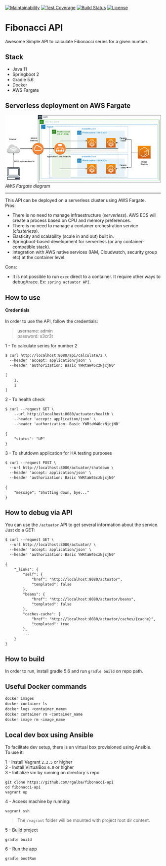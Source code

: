 [![Maintainability](https://api.codeclimate.com/v1/badges/c1d58ae6898cd8866e54/maintainability)](https://codeclimate.com/github/rgalba/fibonacci-api/maintainability)
[![Test Coverage](https://api.codeclimate.com/v1/badges/c1d58ae6898cd8866e54/test_coverage)](https://codeclimate.com/github/rgalba/fibonacci-api/test_coverage)
[![Build Status](https://travis-ci.org/rgalba/fibonacci-api.svg?branch=master)](https://travis-ci.org/rgalba/fibonacci-api)
[![License](https://img.shields.io/badge/License-Apache%202.0-blue.svg)](https://opensource.org/licenses/Apache-2.0)

# Fibonacci API

Awesome Simple API to calculate Fibonacci series for a given number.  

## Stack

- Java 11
- Springboot 2
- Gradle 5.6
- Docker
- AWS Fargate

## Serverless deployment on AWS Fargate

![AWS Fargate Diagram](./docs/aws-fargate-fibonacci-api.png)  
*AWS Fargate diagram*  

---
This API can be deployed on a serverless cluster using AWS Fargate.  
Pros:
- There is no need to manage infraestructure (*serverless*). AWS ECS will create a process based on CPU and memory preferences.
- There is no need to manage a container orchestration service (*clusterless*).
- Elasticity and scalability (scale in and out) built in.
- Springboot-based development for serverless (or any container-compatible stack).
- Integration with AWS native services (IAM, Cloudwatch, security group etc) at the container level.

Cons:
- It is not possible to run `exec` direct to a container. It require other ways to debug/trace. Ex: `spring actuator API`.

## How to use 

#### Credentials

In order to use the API, follow the credentials:

> username: admin  
> password: s3cr3t  

1 - To calculate series for number 2  

```shell script
$ curl http://localhost:8080/api/calculate/2 \
  --header 'accept: application/json' \
  --header 'authorization: Basic YWRtaW46czNjcjN0'

[
	1,
	1
]
```

2 - To health check  

```shell script
$ curl --request GET \
    --url http://localhost:8080/actuator/health \
    --header 'accept: application/json' \
    --header 'authorization: Basic YWRtaW46czNjcjN0'

{
	"status": "UP"
}
```

3 - To shutdown application for HA testing purposes

```shell script
$ curl --request POST \
  --url http://localhost:8080/actuator/shutdown \
  --header 'accept: application/json' \
  --header 'authorization: Basic YWRtaW46czNjcjN0'

{
	"message": "Shutting down, bye..."
}
```

## How to debug via API

You can use the `/actuator` API to get several information about the service. Just do a GET:

```shell script
$ curl --request GET \
  --url http://localhost:8080/actuator/ \
  --header 'accept: application/json' \
  --header 'authorization: Basic YWRtaW46czNjcjN0'

{
	"_links": {
		"self": {
			"href": "http://localhost:8080/actuator",
			"templated": false
		},
		"beans": {
			"href": "http://localhost:8080/actuator/beans",
			"templated": false
		},
		"caches-cache": {
			"href": "http://localhost:8080/actuator/caches/{cache}",
			"templated": true
		},
        ...
    }
}
```

## How to build

In order to run, install gradle 5.6 and run `gradle build` on repo path.

## Useful Docker commands

```sh
docker images
docker container ls
docker logs <container_name>
docker container rm <container_name
docker image rm <image_name
```

## Local dev box using Ansible

To facilitate dev setup, there is an virtual box provisioned using Ansible.  
To use it:

1 - Install Vagrant `2.2.5` or higher  
2 - Install VirtualBox `6.0` or higher  
3 - Initialize vm by running on directory`s repo  

```shell script
git clone https://github.com/rgalba/fibonacci-api
cd fibonacci-api
vagrant up
```

4 - Access machine by running:

```shell script
vagrant ssh
```

> The `/vagrant` folder will be mounted with project root dir content.  

5 - Build project

```shell script
gradle build
```

6 - Run the app

```shell script
gradle bootRun
```